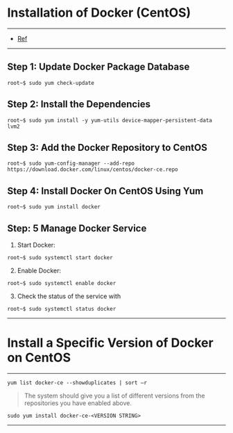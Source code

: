 # **Installation of Docker (CentOS)**

---

- [Ref](https://phoenixnap.com/kb/how-to-install-docker-centos-7)

---


## Step 1: Update Docker Package Database

```shell
root~$ sudo yum check-update
```

## Step 2: Install the Dependencies

```shell
root~$ sudo yum install -y yum-utils device-mapper-persistent-data lvm2
```

## Step 3: Add the Docker Repository to CentOS

```shell
root~$ sudo yum-config-manager --add-repo https://download.docker.com/linux/centos/docker-ce.repo
```

## Step 4: Install Docker On CentOS Using Yum

```shell
root~$ sudo yum install docker
```

## Step: 5 Manage Docker Service

1. Start Docker:

```shell
root~$ sudo systemctl start docker
```

2. Enable Docker:

```shell
root~$ sudo systemctl enable docker
```

3. Check the status of the service with

```shell
root~$ sudo systemctl status docker
```

---


# **Install a Specific Version of Docker on CentOS**

---

```shell
yum list docker-ce --showduplicates | sort –r
```

> The system should give you a list of different versions from the repositories you have enabled above.


```shell
sudo yum install docker-ce-<VERSION STRING>
```

---


